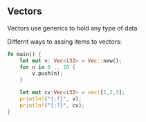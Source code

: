 ## Vectors

Vectors use generics to hold any type of data.

Differnt ways to assing items to vectors:

```rs
fn main() {
    let mut v: Vec<i32> = Vec::new();
    for n in 0 .. 10 {
        v.push(n);
    }

    let mut cv:Vec<i32> = vec![1,2,3];
    println!("{:?}", v);
    println!("{:?}", cv);
}
```